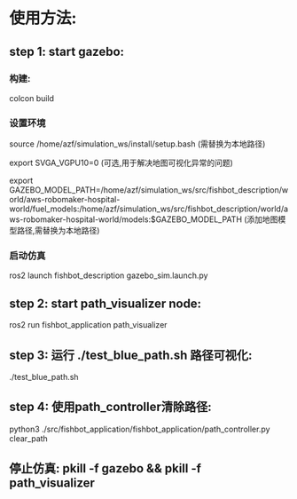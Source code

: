 # 使用方法:

## step 1: start gazebo:

### 构建:
colcon build

### 设置环境
source /home/azf/simulation_ws/install/setup.bash (需替换为本地路径)

export SVGA_VGPU10=0  (可选,用于解决地图可视化异常的问题)

export GAZEBO_MODEL_PATH=/home/azf/simulation_ws/src/fishbot_description/world/aws-robomaker-hospital-world/fuel_models:/home/azf/simulation_ws/src/fishbot_description/world/aws-robomaker-hospital-world/models:$GAZEBO_MODEL_PATH  (添加地图模型路径,需替换为本地路径)

### 启动仿真
ros2 launch fishbot_description gazebo_sim.launch.py

## step 2: start path_visualizer node:
ros2 run fishbot_application path_visualizer

## step 3: 运行 ./test_blue_path.sh 路径可视化:
./test_blue_path.sh


## step 4: 使用path_controller清除路径:
python3 ./src/fishbot_application/fishbot_application/path_controller.py clear_path



## 停止仿真: pkill -f gazebo && pkill -f path_visualizer
